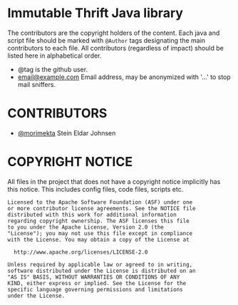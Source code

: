 Immutable Thrift Java library
=============================

The contributors are the copyright holders of the content. Each java and
script file should be marked with `@Author` tags designating the main
contributors to each file. All contributors (regardless of impact) should
be listed here in alphabetical order.

- @tag is the github user.
- <email@example.com> Email address, may be anonymized with '...' to stop
  mail sniffers.

# CONTRIBUTORS

- [@morimekta](http://github.com/morimekta) Stein Eldar Johnsen

# COPYRIGHT NOTICE

All files in the project that does not have a copyright notice implicitly
has this notice. This includes config files, code files, scripts etc.

```
Licensed to the Apache Software Foundation (ASF) under one
or more contributor license agreements. See the NOTICE file
distributed with this work for additional information
regarding copyright ownership. The ASF licenses this file
to you under the Apache License, Version 2.0 (the
"License"); you may not use this file except in compliance
with the License. You may obtain a copy of the License at

  http://www.apache.org/licenses/LICENSE-2.0

Unless required by applicable law or agreed to in writing,
software distributed under the License is distributed on an
"AS IS" BASIS, WITHOUT WARRANTIES OR CONDITIONS OF ANY
KIND, either express or implied. See the License for the
specific language governing permissions and limitations
under the License.
```
